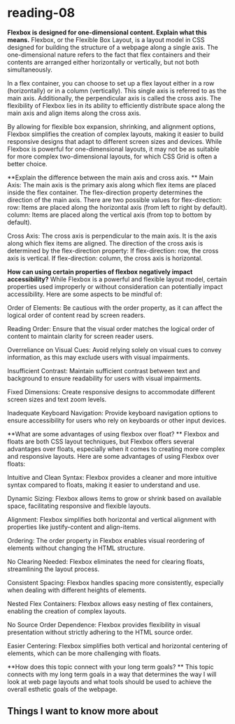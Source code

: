 # reading-08 #

**Flexbox is designed for one-dimensional content. Explain what this means.**
Flexbox, or the Flexible Box Layout, is a layout model in CSS designed for building the structure of a webpage along a single axis. The one-dimensional nature refers to the fact that flex containers and their contents are arranged either horizontally or vertically, but not both simultaneously.

In a flex container, you can choose to set up a flex layout either in a row (horizontally) or in a column (vertically). This single axis is referred to as the main axis. Additionally, the perpendicular axis is called the cross axis. The flexibility of Flexbox lies in its ability to efficiently distribute space along the main axis and align items along the cross axis.

By allowing for flexible box expansion, shrinking, and alignment options, Flexbox simplifies the creation of complex layouts, making it easier to build responsive designs that adapt to different screen sizes and devices. While Flexbox is powerful for one-dimensional layouts, it may not be as suitable for more complex two-dimensional layouts, for which CSS Grid is often a better choice.

**Explain the difference between the main axis and cross axis.
**
Main Axis:
The main axis is the primary axis along which flex items are placed inside the flex container.
The flex-direction property determines the direction of the main axis.
There are two possible values for flex-direction:
row: Items are placed along the horizontal axis (from left to right by default).
column: Items are placed along the vertical axis (from top to bottom by default).

Cross Axis:
The cross axis is perpendicular to the main axis.
It is the axis along which flex items are aligned.
The direction of the cross axis is determined by the flex-direction property:
If flex-direction: row, the cross axis is vertical.
If flex-direction: column, the cross axis is horizontal.

**How can using certain properties of flexbox negatively impact accessibility?**
While Flexbox is a powerful and flexible layout model, certain properties used improperly or without consideration can potentially impact accessibility. Here are some aspects to be mindful of:

Order of Elements:
Be cautious with the order property, as it can affect the logical order of content read by screen readers.

Reading Order:
Ensure that the visual order matches the logical order of content to maintain clarity for screen reader users.

Overreliance on Visual Cues:
Avoid relying solely on visual cues to convey information, as this may exclude users with visual impairments.

Insufficient Contrast:
Maintain sufficient contrast between text and background to ensure readability for users with visual impairments.

Fixed Dimensions:
Create responsive designs to accommodate different screen sizes and text zoom levels.

Inadequate Keyboard Navigation:
Provide keyboard navigation options to ensure accessibility for users who rely on keyboards or other input devices.

**What are some advantages of using flexbox over float?
**
Flexbox and floats are both CSS layout techniques, but Flexbox offers several advantages over floats, especially when it comes to creating more complex and responsive layouts. Here are some advantages of using Flexbox over floats:

Intuitive and Clean Syntax:
Flexbox provides a cleaner and more intuitive syntax compared to floats, making it easier to understand and use.

Dynamic Sizing:
Flexbox allows items to grow or shrink based on available space, facilitating responsive and flexible layouts.

Alignment:
Flexbox simplifies both horizontal and vertical alignment with properties like justify-content and align-items.

Ordering:
The order property in Flexbox enables visual reordering of elements without changing the HTML structure.

No Clearing Needed:
Flexbox eliminates the need for clearing floats, streamlining the layout process.

Consistent Spacing:
Flexbox handles spacing more consistently, especially when dealing with different heights of elements.

Nested Flex Containers:
Flexbox allows easy nesting of flex containers, enabling the creation of complex layouts.

No Source Order Dependence:
Flexbox provides flexibility in visual presentation without strictly adhering to the HTML source order.

Easier Centering:
Flexbox simplifies both vertical and horizontal centering of elements, which can be more challenging with floats.

**How does this topic connect with your long term goals?
**
This topic connects with my long term goals in a way that determines the way I will look at web page layouts and what tools should be used to achieve the overall esthetic goals of the webpage.

## Things I want to know more about ##